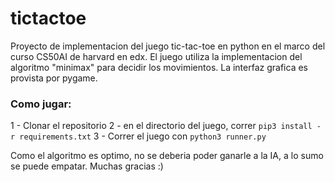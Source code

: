 # tictactoe
Proyecto de implementacion del juego tic-tac-toe en python en el marco del curso CS50AI de harvard en edx.
El juego utiliza la implementacion del algoritmo "minimax" para decidir los movimientos. La interfaz grafica es provista por pygame. 

### Como jugar: 
1 - Clonar el repositorio
2 - en el directorio del juego, correr ```pip3 install -r requirements.txt```
3 - Correr el juego con ```python3 runner.py```

Como el algoritmo es optimo, no se deberia poder ganarle a la IA, a lo sumo se puede empatar. Muchas gracias :) 
